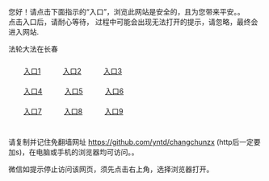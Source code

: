 您好！请点击下面指示的“入口”，浏览此网站是安全的，且为您带来平安。。 <br/>
点击入口后，请耐心等待， 过程中可能会出现无法打开的提示，请忽略，最终会进入网站. </br>

法轮大法在长春<br/>
<div style="padding:10px"><a style="margin:20px" target="_blank" href="https://d9xj2rbzr50tg.cloudfront.net/2Qpsp?fgbbdpb" id="ccLink1" rel="nofollow">入口1</a> <a target="_blank" style="margin:20px" href="https://dwvzzl8xt3ue7.cloudfront.net/2Qpsp?acuoay" id="ccLink2" rel="nofollow">入口2</a> <a style="margin:20px" target="_blank" href="https://d1rdja9wbs989q.cloudfront.net/2Qpsp?yjzwesn" id="ccLink3" rel="nofollow">入口3</a></div>

<div style="padding:10px" ><a style="margin:20px" target="_blank" href="https://d9xj2rbzr50tg.cloudfront.net/2Qpsp?fgbbdpb" id="ccLink4" rel="nofollow">入口4</a> <a style="margin:20px" href="https://dwvzzl8xt3ue7.cloudfront.net/2Qpsp?acuoay" target="_blank" id="ccLink5" rel="nofollow">入口5</a> <a style="margin:20px" href="https://d1rdja9wbs989q.cloudfront.net/2Qpsp?yjzwesn" target="_blank" id="ccLink6" rel="nofollow">入口6</a></div>

<div style="padding:10px"><a style="margin:20px" target="_blank" href="https://d9xj2rbzr50tg.cloudfront.net/2Qpsp?fgbbdpb" id="ccLink7" rel="nofollow">入口7</a> <a style="margin:20px" href="https://dwvzzl8xt3ue7.cloudfront.net/2Qpsp?acuoay" target="_blank" id="ccLink8" rel="nofollow">入口8</a> <a style="margin:20px" target="_blank" href="https://d1rdja9wbs989q.cloudfront.net/2Qpsp?yjzwesn" id="ccLink9" rel="nofollow">入口9</a></div>

<br/>



请复制并记住免翻墙网址 https://github.com/yntd/changchunzx (http后一定要加s)，在电脑或手机的浏览器均可访问。。<br/>

微信如提示停止访问该网页，须先点击右上角，选择浏览器打开。

